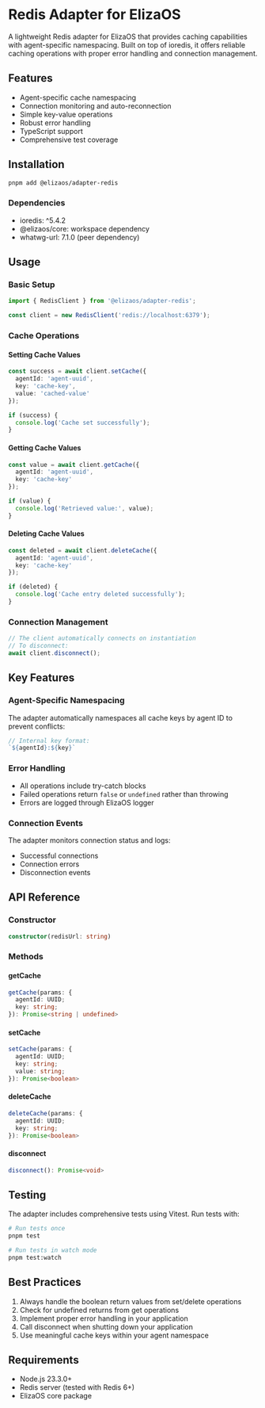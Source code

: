 # Redis Adapter for ElizaOS

A lightweight Redis adapter for ElizaOS that provides caching capabilities with agent-specific namespacing. Built on top of ioredis, it offers reliable caching operations with proper error handling and connection management.

## Features

- Agent-specific cache namespacing
- Connection monitoring and auto-reconnection
- Simple key-value operations
- Robust error handling
- TypeScript support
- Comprehensive test coverage

## Installation

```bash
pnpm add @elizaos/adapter-redis
```

### Dependencies

- ioredis: ^5.4.2
- @elizaos/core: workspace dependency
- whatwg-url: 7.1.0 (peer dependency)

## Usage

### Basic Setup

```typescript
import { RedisClient } from '@elizaos/adapter-redis';

const client = new RedisClient('redis://localhost:6379');
```

### Cache Operations

#### Setting Cache Values

```typescript
const success = await client.setCache({
  agentId: 'agent-uuid',
  key: 'cache-key',
  value: 'cached-value'
});

if (success) {
  console.log('Cache set successfully');
}
```

#### Getting Cache Values

```typescript
const value = await client.getCache({
  agentId: 'agent-uuid',
  key: 'cache-key'
});

if (value) {
  console.log('Retrieved value:', value);
}
```

#### Deleting Cache Values

```typescript
const deleted = await client.deleteCache({
  agentId: 'agent-uuid',
  key: 'cache-key'
});

if (deleted) {
  console.log('Cache entry deleted successfully');
}
```

### Connection Management

```typescript
// The client automatically connects on instantiation
// To disconnect:
await client.disconnect();
```

## Key Features

### Agent-Specific Namespacing

The adapter automatically namespaces all cache keys by agent ID to prevent conflicts:

```typescript
// Internal key format:
`${agentId}:${key}`
```

### Error Handling

- All operations include try-catch blocks
- Failed operations return `false` or `undefined` rather than throwing
- Errors are logged through ElizaOS logger

### Connection Events

The adapter monitors connection status and logs:
- Successful connections
- Connection errors
- Disconnection events

## API Reference

### Constructor

```typescript
constructor(redisUrl: string)
```

### Methods

#### getCache

```typescript
getCache(params: {
  agentId: UUID;
  key: string;
}): Promise<string | undefined>
```

#### setCache

```typescript
setCache(params: {
  agentId: UUID;
  key: string;
  value: string;
}): Promise<boolean>
```

#### deleteCache

```typescript
deleteCache(params: {
  agentId: UUID;
  key: string;
}): Promise<boolean>
```

#### disconnect

```typescript
disconnect(): Promise<void>
```

## Testing

The adapter includes comprehensive tests using Vitest. Run tests with:

```bash
# Run tests once
pnpm test

# Run tests in watch mode
pnpm test:watch
```

## Best Practices

1. Always handle the boolean return values from set/delete operations
2. Check for undefined returns from get operations
3. Implement proper error handling in your application
4. Call disconnect when shutting down your application
5. Use meaningful cache keys within your agent namespace

## Requirements

- Node.js 23.3.0+
- Redis server (tested with Redis 6+)
- ElizaOS core package
